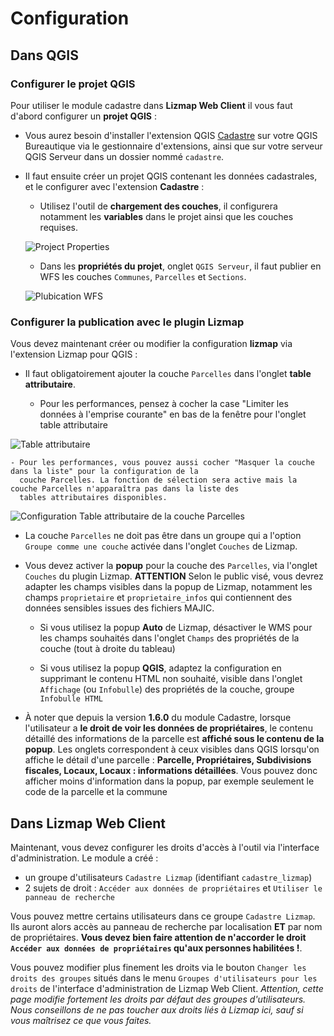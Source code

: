 # Configuration

## Dans QGIS

### Configurer le projet QGIS

Pour utiliser le module cadastre dans **Lizmap Web Client** il vous faut d'abord configurer un **projet QGIS** :

* Vous aurez besoin d'installer l'extension QGIS [Cadastre](https://github.com/3liz/QgisCadastrePlugin)
sur votre QGIS Bureautique via le gestionnaire d'extensions, ainsi que sur votre serveur QGIS Serveur
dans un dossier nommé `cadastre`.

* Il faut ensuite créer un projet QGIS contenant les données cadastrales, et le configurer
avec l'extension **Cadastre** :

    - Utilisez l'outil de **chargement des couches**, il configurera notamment les **variables** dans le projet
  ainsi que les couches requises.

    ![Project Properties](media/load_data.png)

    - Dans les **propriétés du projet**, onglet `QGIS Serveur`, il faut publier en WFS les couches
  `Communes`, `Parcelles` et `Sections`.

    ![Plubication WFS](media/wfs_properties.png)

### Configurer la publication avec le plugin Lizmap

Vous devez maintenant créer ou modifier la configuration **lizmap** via l'extension Lizmap pour QGIS :

* Il faut obligatoirement ajouter la couche `Parcelles` dans l'onglet **table attributaire**.

    - Pour les performances, pensez à cocher la case "Limiter les données à l'emprise courante" en bas de la fenêtre
      pour l'onglet table attributaire

![Table attributaire](media/table_attributaire.png)

    - Pour les performances, vous pouvez aussi cocher "Masquer la couche dans la liste" pour la configuration de la
      couche Parcelles. La fonction de sélection sera active mais la couche Parcelles n'apparaîtra pas dans la liste des
      tables attributaires disponibles.

![Configuration Table attributaire de la couche Parcelles](media/table_attributaire_parcelles.png)

* La couche `Parcelles` ne doit pas être dans un groupe qui a l'option `Groupe comme une couche` activée
dans l'onglet `Couches` de Lizmap.

* Vous devez activer la **popup** pour la couche des `Parcelles`, via l'onglet `Couches` du plugin Lizmap.
**ATTENTION** Selon le public visé, vous devrez adapter les champs visibles dans la popup de Lizmap,
notamment les champs `proprietaire` et `proprietaire_infos` qui contiennent des données sensibles issues
des fichiers MAJIC.

    - Si vous utilisez la popup **Auto** de Lizmap, désactiver le WMS pour les champs souhaités dans l'onglet
    `Champs` des propriétés de la couche (tout à droite du tableau)

    - Si vous utilisez la popup **QGIS**, adaptez la configuration en supprimant le contenu HTML non souhaité,
    visible dans l'onglet `Affichage` (ou `Infobulle`) des propriétés de la couche, groupe `Infobulle HTML`

* À noter que depuis la version **1.6.0** du module Cadastre, lorsque l'utilisateur a
**le droit de voir les données de propriétaires**, le contenu détaillé des informations de la parcelle est
**affiché sous le contenu de la popup**. Les onglets correspondent à ceux visibles dans QGIS lorsqu'on
affiche le détail d'une parcelle : **Parcelle, Propriétaires, Subdivisions fiscales, Locaux,
Locaux : informations détaillées**. Vous pouvez donc afficher moins d'information dans la popup,
par exemple seulement le code de la parcelle et la commune

## Dans Lizmap Web Client

Maintenant, vous devez configurer les droits d'accès à l'outil via l'interface d'administration.
Le module a créé :

* un groupe d'utilisateurs `Cadastre Lizmap` (identifiant `cadastre_lizmap`)
* 2 sujets de droit : `Accéder aux données de propriétaires` et `Utiliser le panneau de recherche`

Vous pouvez mettre certains utilisateurs dans ce groupe `Cadastre Lizmap`. Ils auront alors accès
au panneau de recherche par localisation **ET** par nom de propriétaires. **Vous devez bien faire
attention de n'accorder le droit `Accéder aux données de propriétaires` qu'aux personnes habilitées !**.

Vous pouvez modifier plus finement les droits via le bouton `Changer les droits des groupes` situés
dans le menu `Groupes d'utilisateurs pour les droits` de l'interface d'administration de Lizmap Web Client.
*Attention, cette page modifie fortement les droits par défaut des groupes d'utilisateurs.
Nous conseillons de ne pas toucher aux droits liés à Lizmap ici, sauf si vous maîtrisez ce que vous faites.*
